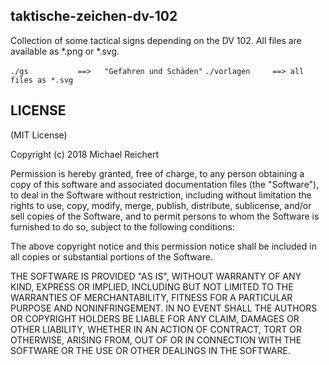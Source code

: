 ## taktische-zeichen-dv-102

Collection of some tactical signs depending on the DV 102.
All files are available as *.png or *.svg.

```./gs           ==>   "Gefahren und Schäden"```
```./vorlagen     ==> all files as *.svg```


## LICENSE

(MIT License)

Copyright (c) 2018 Michael Reichert

Permission is hereby granted, free of charge, to any person obtaining
a copy of this software and associated documentation files (the
"Software"), to deal in the Software without restriction, including
without limitation the rights to use, copy, modify, merge, publish,
distribute, sublicense, and/or sell copies of the Software, and to
permit persons to whom the Software is furnished to do so, subject to
the following conditions:

The above copyright notice and this permission notice shall be
included in all copies or substantial portions of the Software.

THE SOFTWARE IS PROVIDED "AS IS", WITHOUT WARRANTY OF ANY KIND,
EXPRESS OR IMPLIED, INCLUDING BUT NOT LIMITED TO THE WARRANTIES OF
MERCHANTABILITY, FITNESS FOR A PARTICULAR PURPOSE AND
NONINFRINGEMENT. IN NO EVENT SHALL THE AUTHORS OR COPYRIGHT HOLDERS BE
LIABLE FOR ANY CLAIM, DAMAGES OR OTHER LIABILITY, WHETHER IN AN ACTION
OF CONTRACT, TORT OR OTHERWISE, ARISING FROM, OUT OF OR IN CONNECTION
WITH THE SOFTWARE OR THE USE OR OTHER DEALINGS IN THE SOFTWARE.
